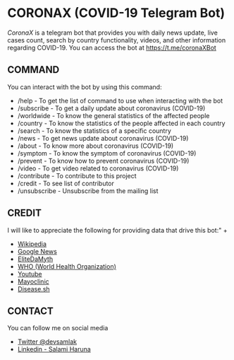 # CORONAX (COVID-19 Telegram Bot)

*CoronaX* is a telegram bot that provides you with daily news update, live cases count, search by country functionality, videos, and other information regarding COVID-19.
You can access the bot at https://t.me/coronaXBot

## COMMAND
You can interact with the bot by using this command:

* /help - To get the list of command to use when interacting with the bot
* /subscribe - To get a daily update about coronavirus (COVID-19)
* /worldwide - To know the general statistics of the affected people 
* /country - To know the statistics of the people affected in each country
* /search - To know the statistics of a specific country
* /news - To get news update about coronavirus (COVID-19)
* /about - To know more about coronavirus (COVID-19)
* /symptom - To know the symptom of coronavirus (COVID-19)
* /prevent - To know how to prevent coronavirus (COVID-19)
* /video - To get video related to coronavirus (COVID-19)
* /contribute - To contribute to this project
* /credit - To see list of contributor
* /unsubscribe - Unsubscribe from the mailing list

## CREDIT
I will like to appreciate the following for providing data that drive this bot:" +
* [Wikipedia](https://wikipedia.org/)
* [Google News](https://news.google.com/)
* [EliteDaMyth](https://lmao.ninja/)
* [WHO (World Health Organization)](https://www.who.int/)
* [Youtube](https://youtube.com/)
* [Mayoclinic](https://www.mayoclinic.org/)
* [Disease.sh](https://www.disease.sh/)

## CONTACT
You can follow me on social media
* [Twitter @devsamlak](https://twitter.com/devsamlak)
* [Linkedin - Salami Haruna](https://www.linkedin.com/in/devsamlak/)